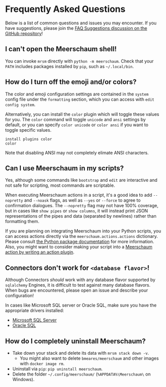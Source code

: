 # Frequently Asked Questions

Below is a list of common questions and issues you may encounter. If you have suggestions, please join the [FAQ Suggestions discussion on the GitHub repository](https://github.com/bmeares/Meerschaum/discussions/46)!

## I can't open the Meerschaum shell!
You can invoke `mrsm` directly with `python -m meerschaum`. Check that your `PATH` includes packages installed by `pip`, such as `~/.local/bin`.

## How do I turn off the emoji and/or colors?
The color and emoji configuration settings are contained in the `system` config file under the `formatting` section, which you can access with `edit config system`.

Alternatively, you can install the `color` plugin which will toggle these values for you. The `color` command will toggle `unicode` and `ansi` settings by default, or you can specify `color unicode` or `color ansi` if you want to toggle specific values.
```
install plugins color
color
```
Note that disabling ANSI may not completely elimate ANSI characters.

## Can I use Meerschaum in my scripts?
Yes, although some commands like `bootstrap` and `edit` are interactive and not safe for scripting, most commands are scriptable.

When executing Meerschaum actions in a script, it's a good idea to add `--nopretty` and `--noask` flags, as well as `--yes` or `--force` to agree to confirmation dialogues.
The `--nopretty` flag may not have 100% coverage, but in cases like `show pipes` or `show columns`, it will instead print JSON representations of the pipes and data (separated by newlines) rather than formatting them.

If you are planning on integrating Meerschaum into your Python scripts, you can access actions directly via the `meerschaum.actions.actions` dictionary. Please consult [the Python package documentation](https://docs.meerschaumio) for more information. Also, you might want to consider making your script into a [Meerschaum action by writing an action plugin](/reference/plugins/types-of-plugins/#action-plugins).

## Connectors don't work for `<database flavor>`!
Although Connectors *should* work with any database flavor supported by `sqlalchemy` Engines, it is difficult to test against many database flavors. When bugs are encountered, please open an issue and describe your configuration!

In cases like Microsoft SQL server or Oracle SQL, make sure you have the appropriate drivers installed:

  - [Microsoft SQL Server](https://docs.microsoft.com/en-us/sql/connect/odbc/linux-mac/installing-the-microsoft-odbc-driver-for-sql-server?view=sql-server-ver15)
  - [Oracle SQL](https://docs.oracle.com/en/database/oracle/oracle-database/19/cwlin/installing-odbc-drivers-for-linux-x86-64.html)


## How do I completely uninstall Meerschaum?
- Take down your stack and delete its data with `mrsm stack down -v`.
    - You might also want to delete `bmeares/meerschaum` and other images with `docker image rm`.
- Uninstall via `pip`: `pip uninstall meerschaum`.
- Delete the folder `~/.config/meerschaum/` (`%APPDATA%\Meerschaum\` on Windows).